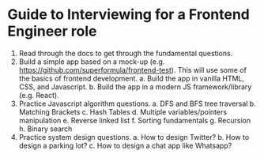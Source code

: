 # Guide to Interviewing for a Frontend Engineer role

1. Read through the docs to get through the fundamental questions.
2. Build a simple app based on a mock-up (e.g. https://github.com/superformula/frontend-test).
  This will use some of the basics of frontend development.
  a. Build the app in vanilla HTML, CSS, and Javascript.
  b. Build the app in a modern JS framework/library (e.g. React).
3. Practice Javascript algorithm questions.
  a. DFS and BFS tree traversal
  b. Matching Brackets
  c. Hash Tables
  d. Multiple variables/pointers manipulation
  e. Reverse linked list
  f. Sorting fundamentals
  g. Recursion
  h. Binary search
4. Practice system design questions.
  a. How to design Twitter?
  b. How to design a parking lot?
  c. How to design a chat app like Whatsapp?